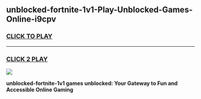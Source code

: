 
## unblocked-fortnite-1v1-Play-Unblocked-Games-Online-i9cpv
<h3>
<a href="https://premium76.site?title=unblocked-fortnite-1v1&ref=25A">CLICK TO PLAY</a></h3>
<hr>

<h3>
<a href="https://premium76.site?title=unblocked-fortnite-1v1&ref=25A">CLICK 2 PLAY</a>
  
</h3>

<a href="https://premium76.site?title=unblocked-fortnite-1v1&ref=25A"><img src="https://clearcache.store/games.png"></a>


**unblocked-fortnite-1v1 games unblocked: Your Gateway to Fun and Accessible Online Gaming**

